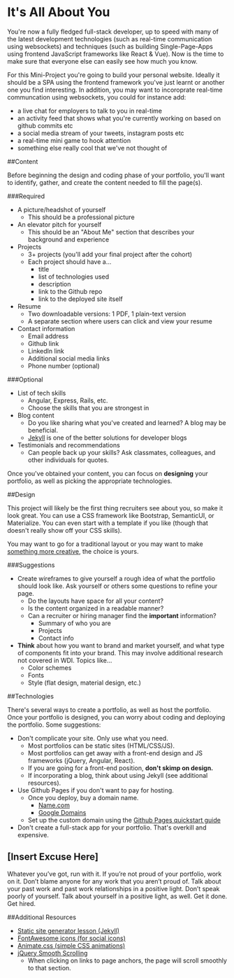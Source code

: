 # It's All About You

You're now a fully fledged full-stack developer, up to speed with many of the latest development technologies (such as real-time communication using websockets) and techniques (such as building Single-Page-Apps using frontend JavaScript frameworks like React & Vue). Now is the time to make sure that everyone else can easily see how much you know.

For this Mini-Project you're going to build your personal website. Ideally it should be a SPA using the frontend framework you've just learnt or another one you find interesting. In addition, you may want to incoroprate real-time communcation using websockets, you could for instance add:
- a live chat for employers to talk to you in real-time
- an activity feed that shows what you're currently working on based on github commits etc
- a social media stream of your tweets, instagram posts etc
- a real-time mini game to hook attention
- something else really cool that we've not thought of

##Content

Before beginning the design and coding phase of your portfolio, you'll want to identify, gather, and create the content needed to fill the page(s).

###Required

* A picture/headshot of yourself
  * This should be a professional picture
* An elevator pitch for yourself
  * This should be an "About Me" section that describes your background and experience
* Projects
  * 3+ projects (you'll add your final project after the cohort)
  * Each project should have a...
    * title
    * list of technologies used
    * description
    * link to the Github repo
    * link to the deployed site itself
* Resume
  * Two downloadable versions: 1 PDF, 1 plain-text version
  * A separate section where users can click and view your resume
* Contact information
  * Email address
  * Github link
  * LinkedIn link
  * Additional social media links
  * Phone number (optional)

###Optional

* List of tech skills
  * Angular, Express, Rails, etc.
  * Choose the skills that you are strongest in
* Blog content
  * Do you like sharing what you've created and learned? A blog may be beneficial.
  * [Jekyll](https://jekyllrb.com/) is one of the better solutions for developer blogs
* Testimonials and recommendations
  * Can people back up your skills? Ask classmates, colleagues, and other individuals for quotes.

Once you've obtained your content, you can focus on **designing** your portfolio, as well as picking the appropriate technologies.

##Design

This project will likely be the first thing recruiters see about you, so make it look great. You can use a CSS framework like Bootstrap, SemanticUI, or Materialize. You can even start with a template if you like (though that doesn't really show off your CSS skills).

You may want to go for a traditional layout or you may want to make [something more creative](https://blog.hubspot.com/marketing/best-personal-websites), the choice is yours.

###Suggestions

* Create wireframes to give yourself a rough idea of what the portfolio should look like. Ask yourself or others some questions to refine your page.
  * Do the layouts have space for all your content?
  * Is the content organized in a readable manner?
  * Can a recruiter or hiring manager find the **important** information?
    * Summary of who you are
    * Projects
    * Contact info
* **Think** about how you want to brand and market yourself, and what type of components fit into your brand. This may involve additional research not covered in WDI. Topics like...
  * Color schemes
  * Fonts
  * Style (flat design, material design, etc.)

##Technologies

There's several ways to create a portfolio, as well as host the portfolio. Once your portfolio is designed, you can worry about coding and deploying the portfolio. Some suggestions:

* Don't complicate your site. Only use what you need.
  * Most portfolios can be static sites (HTML/CSS/JS).
  * Most portfolios can get away with a front-end design and JS frameworks (jQuery, Angular, React).
  * If you are going for a front-end position, **don't skimp on design.**
  * If incorporating a blog, think about using Jekyll (see additional resources).
* Use Github Pages if you don't want to pay for hosting.
  * Once you deploy, buy a domain name.
    * [Name.com](https://www.name.com/)
    * [Google Domains](https://domains.google.com/about/)
  * Set up the custom domain using the [Github Pages quickstart guide](https://help.github.com/articles/quick-start-setting-up-a-custom-domain/)
* Don't create a full-stack app for your portfolio. That's overkill and expensive.

## [Insert Excuse Here]

Whatever you’ve got, run with it. If you’re not proud of your portfolio, work on it. Don’t blame anyone for any work that you aren’t proud of. Talk about your past work and past work relationships in a positive light. Don’t speak poorly of yourself. Talk about yourself in a positive light, as well. Get it done. Get hired.


##Additional Resources

* [Static site generator lesson (Jekyll)](https://wdi_sea.gitbooks.io/notes/content/06-ruby-rails/additional-topics/ruby-jekyll/readme.html)
* [FontAwesome icons (for social icons)](https://fortawesome.github.io/Font-Awesome/icons/)
* [Animate.css (simple CSS animations)](https://daneden.github.io/animate.css/)
* [jQuery Smooth Scrolling](https://github.com/kswedberg/jquery-smooth-scroll)
  * When clicking on links to page anchors, the page will scroll smoothly to that section.
